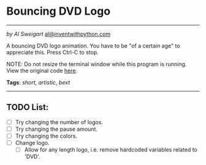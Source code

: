 # Bouncing DVD Logo
____
_by Al Sweigart_ [al@inventwithpython.com](mailto:al@inventwithpython.com)

A bouncing DVD logo animation. You have to be "of a certain age" to appreciate this.
Press Ctrl-C to stop.

NOTE: Do not resize the terminal window while this program is running.
View the original code [here](https://nostarch.com/big-book-small-python-projects).

**Tags**: _short_, _artistic_, _bext_
____

## TODO List:

* [ ] Try changing the number of logos.
* [ ] Try changing the pause amount.
* [ ] Try changing the colors.
* [ ] Change logo.
  * [ ] Allow for any length logo, i.e. remove hardcoded variables related to 'DVD'.